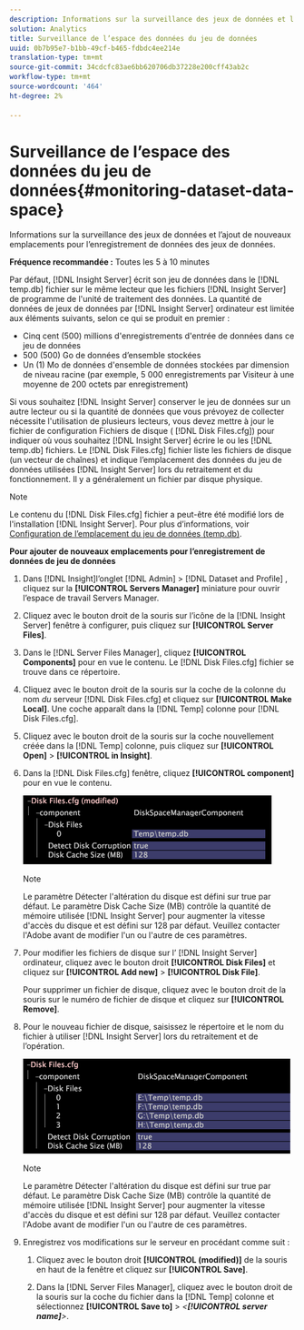 ```yaml
---
description: Informations sur la surveillance des jeux de données et l’ajout de nouveaux emplacements pour l’enregistrement de données des jeux de données.
solution: Analytics
title: Surveillance de l’espace des données du jeu de données
uuid: 0b7b95e7-b1bb-49cf-b465-fdbdc4ee214e
translation-type: tm+mt
source-git-commit: 34cdcfc83ae6bb620706db37228e200cff43ab2c
workflow-type: tm+mt
source-wordcount: '464'
ht-degree: 2%

---
```



# Surveillance de l’espace des données du jeu de données{#monitoring-dataset-data-space}

Informations sur la surveillance des jeux de données et l’ajout de nouveaux emplacements pour l’enregistrement de données des jeux de données.

**Fréquence recommandée :** Toutes les 5 à 10 minutes

Par défaut, [!DNL Insight Server] écrit son jeu de données dans le [!DNL temp.db] fichier sur le même lecteur que les fichiers [!DNL Insight Server] de programme de l&#39;unité de traitement des données. La quantité de données de jeux de données par [!DNL Insight Server] ordinateur est limitée aux éléments suivants, selon ce qui se produit en premier :

* Cinq cent (500) millions d&#39;enregistrements d&#39;entrée de données dans ce jeu de données
* 500 (500) Go de données d’ensemble stockées
* Un (1) Mo de données d&#39;ensemble de données stockées par dimension de niveau racine (par exemple, 5 000 enregistrements par Visiteur à une moyenne de 200 octets par enregistrement)

Si vous souhaitez [!DNL Insight Server] conserver le jeu de données sur un autre lecteur ou si la quantité de données que vous prévoyez de collecter nécessite l&#39;utilisation de plusieurs lecteurs, vous devez mettre à jour le fichier de configuration Fichiers de disque ( [!DNL Disk Files.cfg]) pour indiquer où vous souhaitez [!DNL Insight Server] écrire le ou les [!DNL temp.db] fichiers. Le [!DNL Disk Files.cfg] fichier liste les fichiers de disque (un vecteur de chaînes) et indique l’emplacement des données du jeu de données utilisées [!DNL Insight Server] lors du retraitement et du fonctionnement. Il y a généralement un fichier par disque physique.

>[!NOTE]
>
>Le contenu du [!DNL Disk Files.cfg] fichier a peut-être été modifié lors de l&#39;installation [!DNL Insight Server]. Pour plus d’informations, voir [Configuration de l’emplacement du jeu de données (temp.db)](../../../../home/c-inst-svr/c-install-ins-svr/t-install-proc-inst-svr-dpu/t-cfg-loc-dtst.md#task-f645eefecb154e679acbb480a07c1f0e).

**Pour ajouter de nouveaux emplacements pour l’enregistrement de données de jeu de données**

1. Dans [!DNL Insight]l’onglet [!DNL Admin] > [!DNL Dataset and Profile] , cliquez sur la **[!UICONTROL Servers Manager]** miniature pour ouvrir l’espace de travail Servers Manager.
1. Cliquez avec le bouton droit de la souris sur l’icône de la [!DNL Insight Server] fenêtre à configurer, puis cliquez sur **[!UICONTROL Server Files]**.
1. Dans le [!DNL Server Files Manager], cliquez **[!UICONTROL Components]** pour en vue le contenu. Le [!DNL Disk Files.cfg] fichier se trouve dans ce répertoire.
1. Cliquez avec le bouton droit de la souris sur la coche de la colonne du nom *du* serveur [!DNL Disk Files.cfg] et cliquez sur **[!UICONTROL Make Local]**. Une coche apparaît dans la [!DNL Temp] colonne pour [!DNL Disk Files.cfg].
1. Cliquez avec le bouton droit de la souris sur la coche nouvellement créée dans la [!DNL Temp] colonne, puis cliquez sur **[!UICONTROL Open]** > **[!UICONTROL in Insight]**.
1. Dans la [!DNL Disk Files.cfg] fenêtre, cliquez **[!UICONTROL component]** pour en vue le contenu.

   ![Infos sur l’étape](assets/cfg_diskfiles_examplevalues.png)

   >[!NOTE]
   >
   >Le paramètre Détecter l&#39;altération du disque est défini sur true par défaut. Le paramètre Disk Cache Size (MB) contrôle la quantité de mémoire utilisée [!DNL Insight Server] pour augmenter la vitesse d&#39;accès du disque et est défini sur 128 par défaut. Veuillez contacter l&#39;Adobe avant de modifier l&#39;un ou l&#39;autre de ces paramètres.

1. Pour modifier les fichiers de disque sur l’ [!DNL Insight Server] ordinateur, cliquez avec le bouton droit **[!UICONTROL Disk Files]** et cliquez sur **[!UICONTROL Add new]** > **[!UICONTROL Disk File]**.

   Pour supprimer un fichier de disque, cliquez avec le bouton droit de la souris sur le numéro de fichier de disque et cliquez sur **[!UICONTROL Remove]**.

1. Pour le nouveau fichier de disque, saisissez le répertoire et le nom du fichier à utiliser [!DNL Insight Server] lors du retraitement et de l’opération.

   ![Infos sur l’étape](assets/cfg_diskfiles_exampleNewValues.png)

   >[!NOTE]
   >
   >Le paramètre Détecter l&#39;altération du disque est défini sur true par défaut. Le paramètre Disk Cache Size (MB) contrôle la quantité de mémoire utilisée [!DNL Insight Server] pour augmenter la vitesse d&#39;accès du disque et est défini sur 128 par défaut. Veuillez contacter l&#39;Adobe avant de modifier l&#39;un ou l&#39;autre de ces paramètres.

1. Enregistrez vos modifications sur le serveur en procédant comme suit :

   1. Cliquez avec le bouton droit **[!UICONTROL (modified)]** de la souris en haut de la fenêtre et cliquez sur **[!UICONTROL Save]**.

   1. Dans la [!DNL Server Files Manager], cliquez avec le bouton droit de la souris sur la coche du fichier dans la [!DNL Temp] colonne et sélectionnez **[!UICONTROL Save to]** > *&lt;**[!UICONTROL server name]**>*.

